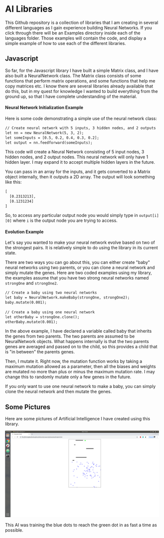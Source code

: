 # AI Libraries
This Github repository is a collection of libraries that I am creating in several different languages as I gain experience building Neural Networks. If you click through there will be an Examples directory inside each of the languages folder. Those examples will contain the code, and display a simple example of how to use each of the different libraries.

## Javascript
So far, for the Javascript library I have built a simple Matrix class, and I have also built a NeuralNetwork class. The Matrix class consists of some functions that perform matrix operations, and some functions that help me copy matrices etc. I know there are several libraries already available that do this, but in my quest for knowledge I wanted to build everything from the ground up, so that I have complete understanding of the material.

#### Neural Network Initialization Example
Here is some code demonstrating a simple use of the neural network class:

```
// Create neural network with 5 inputs, 3 hidden nodes, and 2 outputs
let nn = new NeuralNetwork(5, 3, 2);
let someInputs = [0.5, 0.2, 0.4, 0.3, 0.2];
let output = nn.feedforward(someInputs);
```

This code will create a Neural Network consisting of 5 input nodes, 3 hidden nodes, and 2 output nodes. This neural network will only have 1 hidden layer. I may expand it to accept multiple hidden layers in the future.

You can pass in an array for the inputs, and it gets converted to a Matrix object internally, then it outputs a 2D array. The output will look something like this:

```
[
  [0.2313213],
  [0.1231234]
]
```

So, to access any particular output node you would simply type in <code>output[i][0]</code> where <code>i</code> is the output node you are trying to access.

#### Evolution Example
Let's say you wanted to make your neural network evolve based on two of the strongest pairs. It is relatively simple to do using the library in its current state.

There are two ways you can go about this, you can either create "baby" neural networks using two parents, or you can clone a neural network and simply mutate the genes. Here are two coded examples using my library, the examples assume that you have two strong neural networks named <code>strongOne</code> and <code>strongOne2</code>.

```
// Create a baby using two neural networks
let baby = NeuralNetwork.makeBaby(strongOne, strongOne2);
baby.mutate(0.001);

// Create a baby using one neural network
let otherBaby = strongOne.clone();
otherBaby.mutate(0.001);
```

In the above example, I have declared a variable called baby that inherits the genes from two parents. The two parents are assumed to be NeuralNetwork objects. What happens internally is that the two parents genes are averaged and passed on to the child, so this provides a child that is "in between" the parents genes.

Then, I mutate it. Right now, the mutation function works by taking a maximum mutation allowed as a parameter, then all the biases and weights are mutated no more than plus or minus the maximum mutation rate. I may change this to randomly mutate only a few genes in the future.

If you only want to use one neural network to make a baby, you can simply clone the neural network and then mutate the genes.

## Some Pictures
Here are some pictures of Artificial Intelligence I have created using this library.

![SimpleAI](/Images/SimpleAI.png)

This AI was training the blue dots to reach the green dot in as fast a time as possible.
